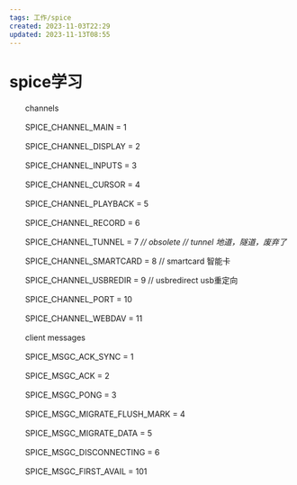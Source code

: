 ```yaml
---
tags: 工作/spice
created: 2023-11-03T22:29
updated: 2023-11-13T08:55
---
```

# spice学习

　　channels

　　SPICE_CHANNEL_MAIN = 1

　　SPICE_CHANNEL_DISPLAY = 2

　　SPICE_CHANNEL_INPUTS = 3

　　SPICE_CHANNEL_CURSOR = 4

　　SPICE_CHANNEL_PLAYBACK = 5

　　SPICE_CHANNEL_RECORD = 6

　　SPICE_CHANNEL_TUNNEL = 7 *// obsolete // tunnel 地道，隧道，废弃了*

　　SPICE_CHANNEL_SMARTCARD = 8 // smartcard 智能卡

　　SPICE_CHANNEL_USBREDIR = 9 // usbredirect usb重定向

　　SPICE_CHANNEL_PORT = 10

　　SPICE_CHANNEL_WEBDAV = 11

　　client messages

　　SPICE_MSGC_ACK_SYNC = 1

　　SPICE_MSGC_ACK = 2

　　SPICE_MSGC_PONG = 3

　　SPICE_MSGC_MIGRATE_FLUSH_MARK = 4

　　SPICE_MSGC_MIGRATE_DATA = 5

　　SPICE_MSGC_DISCONNECTING = 6

　　SPICE_MSGC_FIRST_AVAIL = 101
